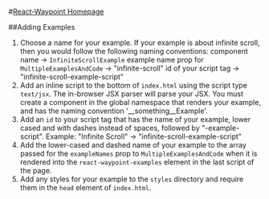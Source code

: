 #[React-Waypoint Homepage](http://brigade.github.io/react-waypoint/)

##Adding Examples

1. Choose a name for your example. If your example is about infinite scroll,
   then you would follow the following naming conventions:
   component name                                   -> `InfiniteScrollExample`
   example name prop for `MultipleExamplesAndCode`  -> "infinite-scroll"
   id of your script tag                            -> "infinite-scroll-example-script"
2. Add an inline script to the bottom of `index.html` using the script type
   `text/jsx`. The in-browser JSX parser will parse your JSX. You must create a
   component in the global namespace that renders your example, and has the
   naming convention '__something__Example'.
3. Add an `id` to your script tag that has the name of your example, lower
   cased and with dashes instead of spaces, followed by "-example-script".
   Example: "Infinite Scroll" -> "infinite-scroll-example-script"
4. Add the lower-cased and dashed name of your example to the array passed for the `exampleNames` prop to
   `MultipleExamplesAndCode` when it is rendered into the
   `react-waypoint-examples` element in the last script of the page.
5. Add any styles for your example to the `styles` directory and require them in
   the `head` element of `index.html`.
